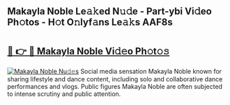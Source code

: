 ## Makayla Noble Le𝚊𝚔ed N𝚞𝚍e - Part-ybi Vi𝚍eo Ph𝚘tos - H𝚘t O𝚗lyf𝚊ns Le𝚊𝚔s AAF8s

# <h2><a href="http://hfd3bs.feru.top/?c=Makayla+Noble">🔗 👉 🔴 Makayla Noble Vi𝚍𝚎o Ph𝚘t𝚘𝚜</a></h2>

[![Makayla Noble Nu𝚍𝚎s](https://i.imgur.com/0TWrTi3.gif)](http://hfd3bs.feru.top/?c=Makayla+Noble)
Social media sensation Makayla Noble known for sharing lifestyle and dance content, including solo and collaborative dance performances and vlogs. Public figures Makayla Noble are often subjected to intense scrutiny and public attention. 
